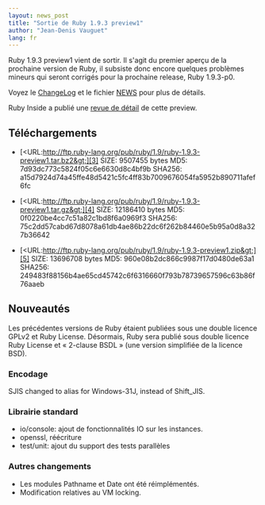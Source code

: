 ```yaml
---
layout: news_post
title: "Sortie de Ruby 1.9.3 preview1"
author: "Jean-Denis Vauguet"
lang: fr
---
```


Ruby 1.9.3 preview1 vient de sortir. Il s\'agit du premier aperçu de la
prochaine version de Ruby, il subsiste donc encore quelques problèmes
mineurs qui seront corrigés pour la prochaine release, Ruby 1.9.3-p0.

Voyez le [ChangeLog][1] et le fichier
[NEWS](URL:http://svn.ruby-lang.org/repos/ruby/tags/v1_9_3_preview1/NEWS)
pour plus de détails.

Ruby Inside a publié une [revue de détail][2] de cette preview.

## Téléchargements

* [&lt;URL:http://ftp.ruby-lang.org/pub/ruby/1.9/ruby-1.9.3-preview1.tar.bz2&gt;][3]
  SIZE: 9507455 bytes
  MD5: 7d93dc773c5824f05c6e6630d8c4bf9b
  SHA256: a15d7924d74a45ffe48d5421c5fc4ff83b7009676054fa5952b890711afef6fc

* [&lt;URL:http://ftp.ruby-lang.org/pub/ruby/1.9/ruby-1.9.3-preview1.tar.gz&gt;][4]
  SIZE: 12186410 bytes
  MD5: 0f0220be4cc7c51a82c1bd8f6a0969f3
  SHA256: 75c2dd57cabd67d8078a61db4ae86b22dc6f262b84460e5b95a0d8a327b36642

* [&lt;URL:http://ftp.ruby-lang.org/pub/ruby/1.9/ruby-1.9.3-preview1.zip&gt;][5]
  SIZE: 13696708 bytes
  MD5: 960e08b2dc866c9987f17d0480de63a1
  SHA256: 249483f88156b4ae65cd45742c6f6316660f793b78739657596c63b86f76aaeb

## Nouveautés

Les précédentes versions de Ruby étaient publiées sous une double
licence GPLv2 et Ruby License. Désormais, Ruby sera publié sous double
licence Ruby License et « 2-clause BSDL » (une version simplifiée de la
licence BSD).

### Encodage

SJIS changed to alias for Windows-31J, instead of Shift\_JIS.

### Librairie standard

* io/console: ajout de fonctionnalités IO sur les instances.
* openssl, réécriture
* test/unit: ajout du support des tests parallèles

### Autres changements

* Les modules Pathname et Date ont été réimplémentés.
* Modification relatives au VM locking.



[1]: http://svn.ruby-lang.org/repos/ruby/tags/v1_9_3_preview1/ChangeLog 
[2]: http://www.rubyinside.com/ruby-1-9-3-preview-1-released-5229.html 
[3]: http://ftp.ruby-lang.org/pub/ruby/1.9/ruby-1.9.3-preview1.tar.bz2 
[4]: http://ftp.ruby-lang.org/pub/ruby/1.9/ruby-1.9.3-preview1.tar.gz 
[5]: http://ftp.ruby-lang.org/pub/ruby/1.9/ruby-1.9.3-preview1.zip 
